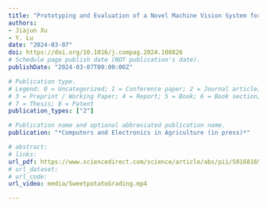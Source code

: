 ```yaml
---
title: "Prototyping and Evaluation of a Novel Machine Vision System for Real-time, Automated Quality Grading of Sweetpotatoes"
authors: 
- Jiajun Xu
- Y. Lu
date: "2024-03-07"
doi: https://doi.org/10.1016/j.compag.2024.108826
# Schedule page publish date (NOT publication's date).
publishDate: "2024-03-07T00:00:00Z"

# Publication type.
# Legend: 0 = Uncategorized; 1 = Conference paper; 2 = Journal article;
# 3 = Preprint / Working Paper; 4 = Report; 5 = Book; 6 = Book section;
# 7 = Thesis; 8 = Patent
publication_types: ["2"]

# Publication name and optional abbreviated publication name.
publication: "*Computers and Electronics in Agriculture (in press)*"

# abstract: 
# links: 
url_pdf: https://www.sciencedirect.com/science/article/abs/pii/S0168169924002175
# url_dataset:
# url_code: 
url_video: media/SweetpotatoGrading.mp4

---
```

